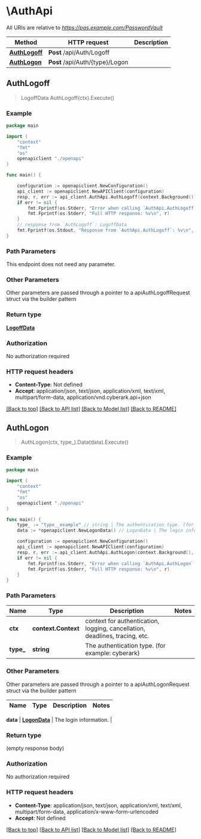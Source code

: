 # \AuthApi

All URIs are relative to *https://pas.example.com/PasswordVault*

Method | HTTP request | Description
------------- | ------------- | -------------
[**AuthLogoff**](AuthApi.md#AuthLogoff) | **Post** /api/Auth/Logoff | 
[**AuthLogon**](AuthApi.md#AuthLogon) | **Post** /api/Auth/{type}/Logon | 



## AuthLogoff

> LogoffData AuthLogoff(ctx).Execute()





### Example

```go
package main

import (
    "context"
    "fmt"
    "os"
    openapiclient "./openapi"
)

func main() {

    configuration := openapiclient.NewConfiguration()
    api_client := openapiclient.NewAPIClient(configuration)
    resp, r, err := api_client.AuthApi.AuthLogoff(context.Background()).Execute()
    if err != nil {
        fmt.Fprintf(os.Stderr, "Error when calling `AuthApi.AuthLogoff``: %v\n", err)
        fmt.Fprintf(os.Stderr, "Full HTTP response: %v\n", r)
    }
    // response from `AuthLogoff`: LogoffData
    fmt.Fprintf(os.Stdout, "Response from `AuthApi.AuthLogoff`: %v\n", resp)
}
```

### Path Parameters

This endpoint does not need any parameter.

### Other Parameters

Other parameters are passed through a pointer to a apiAuthLogoffRequest struct via the builder pattern


### Return type

[**LogoffData**](LogoffData.md)

### Authorization

No authorization required

### HTTP request headers

- **Content-Type**: Not defined
- **Accept**: application/json, text/json, application/xml, text/xml, multipart/form-data, application/vnd.cyberark.api+json

[[Back to top]](#) [[Back to API list]](../README.md#documentation-for-api-endpoints)
[[Back to Model list]](../README.md#documentation-for-models)
[[Back to README]](../README.md)


## AuthLogon

> AuthLogon(ctx, type_).Data(data).Execute()





### Example

```go
package main

import (
    "context"
    "fmt"
    "os"
    openapiclient "./openapi"
)

func main() {
    type_ := "type__example" // string | The authentication type. (for example: cyberark)
    data := *openapiclient.NewLogonData() // LogonData | The login information.

    configuration := openapiclient.NewConfiguration()
    api_client := openapiclient.NewAPIClient(configuration)
    resp, r, err := api_client.AuthApi.AuthLogon(context.Background(), type_).Data(data).Execute()
    if err != nil {
        fmt.Fprintf(os.Stderr, "Error when calling `AuthApi.AuthLogon``: %v\n", err)
        fmt.Fprintf(os.Stderr, "Full HTTP response: %v\n", r)
    }
}
```

### Path Parameters


Name | Type | Description  | Notes
------------- | ------------- | ------------- | -------------
**ctx** | **context.Context** | context for authentication, logging, cancellation, deadlines, tracing, etc.
**type_** | **string** | The authentication type. (for example: cyberark) | 

### Other Parameters

Other parameters are passed through a pointer to a apiAuthLogonRequest struct via the builder pattern


Name | Type | Description  | Notes
------------- | ------------- | ------------- | -------------

 **data** | [**LogonData**](LogonData.md) | The login information. | 

### Return type

 (empty response body)

### Authorization

No authorization required

### HTTP request headers

- **Content-Type**: application/json, text/json, application/xml, text/xml, multipart/form-data, application/x-www-form-urlencoded
- **Accept**: Not defined

[[Back to top]](#) [[Back to API list]](../README.md#documentation-for-api-endpoints)
[[Back to Model list]](../README.md#documentation-for-models)
[[Back to README]](../README.md)

